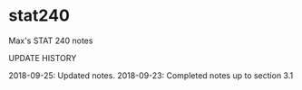 # stat240

Max's STAT 240 notes

UPDATE HISTORY

2018-09-25: Updated notes.
2018-09-23: Completed notes up to section 3.1
